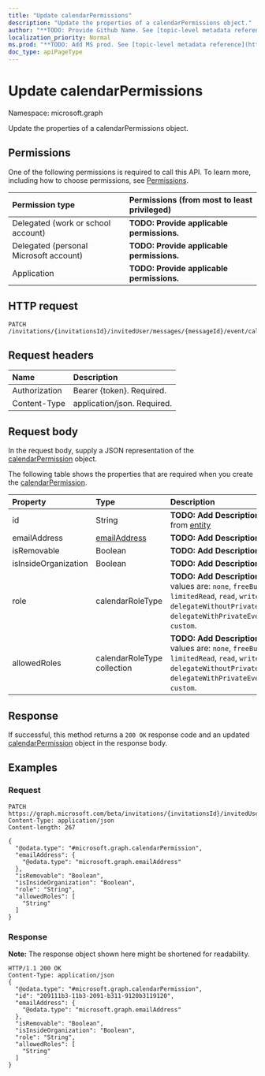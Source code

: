```yaml
---
title: "Update calendarPermissions"
description: "Update the properties of a calendarPermissions object."
author: "**TODO: Provide Github Name. See [topic-level metadata reference](https://msgo.azurewebsites.net/add/document/guidelines/metadata.html#topic-level-metadata)**"
localization_priority: Normal
ms.prod: "**TODO: Add MS prod. See [topic-level metadata reference](https://msgo.azurewebsites.net/add/document/guidelines/metadata.html#topic-level-metadata)**"
doc_type: apiPageType
---
```


# Update calendarPermissions

Namespace: microsoft.graph

Update the properties of a calendarPermissions object.

## Permissions
One of the following permissions is required to call this API. To learn more, including how to choose permissions, see [Permissions](/concepts/permissions-reference.md).

|Permission type|Permissions (from most to least privileged)|
|:---|:---|
|Delegated (work or school account)|**TODO: Provide applicable permissions.**|
|Delegated (personal Microsoft account)|**TODO: Provide applicable permissions.**|
|Application|**TODO: Provide applicable permissions.**|

## HTTP request
<!-- {
  "blockType": "ignored"
}
-->
``` http
PATCH /invitations/{invitationsId}/invitedUser/messages/{messageId}/event/calendar/calendarPermissions
```

## Request headers
|Name|Description|
|:---|:---|
|Authorization|Bearer {token}. Required.|
|Content-Type|application/json. Required.|

## Request body
In the request body, supply a JSON representation of the [calendarPermission](../resources/calendarpermission.md) object.

The following table shows the properties that are required when you create the [calendarPermission](../resources/calendarpermission.md).

|Property|Type|Description|
|:---|:---|:---|
|id|String|**TODO: Add Description** Inherited from [entity](../resources/entity.md)|
|emailAddress|[emailAddress](../resources/emailaddress.md)|**TODO: Add Description**|
|isRemovable|Boolean|**TODO: Add Description**|
|isInsideOrganization|Boolean|**TODO: Add Description**|
|role|calendarRoleType|**TODO: Add Description**. Possible values are: `none`, `freeBusyRead`, `limitedRead`, `read`, `write`, `delegateWithoutPrivateEventAccess`, `delegateWithPrivateEventAccess`, `custom`.|
|allowedRoles|calendarRoleType collection|**TODO: Add Description**. Possible values are: `none`, `freeBusyRead`, `limitedRead`, `read`, `write`, `delegateWithoutPrivateEventAccess`, `delegateWithPrivateEventAccess`, `custom`.|



## Response
If successful, this method returns a `200 OK` response code and an updated [calendarPermission](../resources/calendarpermission.md) object in the response body.

## Examples

### Request
<!-- {
  "blockType": "request",
  "name": "update_calendarpermissions"
}
-->
``` http
PATCH https://graph.microsoft.com/beta/invitations/{invitationsId}/invitedUser/messages/{messageId}/event/calendar/calendarPermissions
Content-Type: application/json
Content-length: 267

{
  "@odata.type": "#microsoft.graph.calendarPermission",
  "emailAddress": {
    "@odata.type": "microsoft.graph.emailAddress"
  },
  "isRemovable": "Boolean",
  "isInsideOrganization": "Boolean",
  "role": "String",
  "allowedRoles": [
    "String"
  ]
}
```

### Response
**Note:** The response object shown here might be shortened for readability.
<!-- {
  "blockType": "response",
  "truncated": true
}
-->
``` http
HTTP/1.1 200 OK
Content-Type: application/json
{
  "@odata.type": "#microsoft.graph.calendarPermission",
  "id": "209111b3-11b3-2091-b311-9120b3119120",
  "emailAddress": {
    "@odata.type": "microsoft.graph.emailAddress"
  },
  "isRemovable": "Boolean",
  "isInsideOrganization": "Boolean",
  "role": "String",
  "allowedRoles": [
    "String"
  ]
}
```

